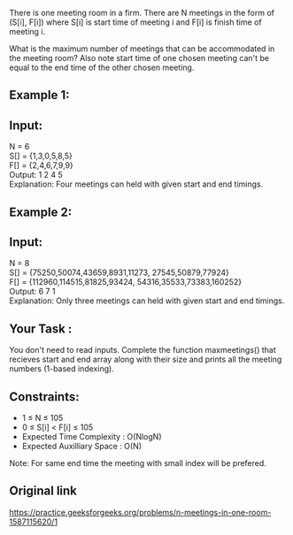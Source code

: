 There is one meeting room in a firm. There are N meetings in the form of (S[i], F[i]) where S[i] is start time of meeting i and F[i] is finish time of meeting i.

What is the maximum number of meetings that can be accommodated in the meeting room? Also note start time of one chosen meeting can't be equal to the end time of the other chosen meeting.

## Example 1:

## Input:
N = 6  
S[] = {1,3,0,5,8,5}  
F[] = {2,4,6,7,9,9}  
Output: 1 2 4 5  
Explanation: Four meetings can held with given start and end timings.

## Example 2:

## Input:
N = 8  
S[] = {75250,50074,43659,8931,11273,
27545,50879,77924}  
F[] = {112960,114515,81825,93424,
54316,35533,73383,160252}  
Output: 6 7 1  
Explanation: Only three meetings can held
with given start and end timings.  

## Your Task :
You don't need to read inputs. Complete the function maxmeetings() that recieves start and end array along with their size and prints all the meeting numbers (1-based indexing). 

## Constraints:
* 1 ≤ N ≤ 105
* 0 ≤ S[i] < F[i] ≤ 105
* Expected Time Complexity : O(NlogN)
* Expected Auxilliary Space : O(N)

Note: For same end time the meeting with small index will be prefered.

## Original link
https://practice.geeksforgeeks.org/problems/n-meetings-in-one-room-1587115620/1